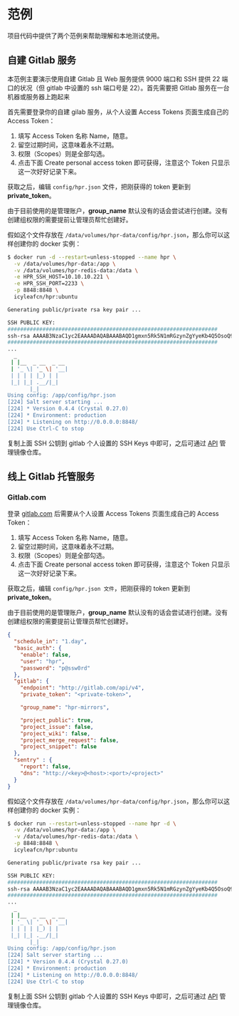 # 范例

项目代码中提供了两个范例来帮助理解和本地测试使用。

## 自建 Gitlab 服务

本范例主要演示使用自建 Gitlab 且 Web 服务提供 9000 端口和 SSH 提供 22 端口的状况（但 gitlab 中设置的 ssh 端口号是 22）。首先需要把 Gitlab 服务在一台机器或服务器上跑起来

首先需要登录你的自建 gilab 服务，从个人设置 Access Tokens 页面生成自己的 Access Token：

1. 填写 Access Token 名称 Name，随意。
1. 留空过期时间，这意味着永不过期。
1. 权限（Scopes）则是全部勾选。
1. 点击下面 Create personal access token 即可获得，注意这个 Token 只显示这一次好好记录下来。

获取之后，编辑 `config/hpr.json` 文件，把刚获得的 token 更新到 **private_token**。

由于目前使用的是管理账户，**group_name** 默认没有的话会尝试进行创建。没有创建组权限的需要提前让管理员帮忙创建好。

假如这个文件存放在 `/data/volumes/hpr-data/config/hpr.json`，那么你可以这样创建你的 docker 实例：

```bash
$ docker run -d --restart=unless-stopped --name hpr \
  -v /data/volumes/hpr-data:/app \
  -v /data/volumes/hpr-redis-data:/data \
  -e HPR_SSH_HOST=10.10.10.221 \
  -e HPR_SSH_PORT=2233 \
  -p 8848:8848 \
  icyleafcn/hpr:ubuntu

Generating public/private rsa key pair ...

SSH PUBLIC KEY:
##################################################################
ssh-rsa AAAAB3NzaC1yc2EAAAADAQABAAABAQD1gmxn5Rk5N1mRGzynZgYyeKb4Q5OsoQ9erLZY1nP6i8ICL+Dn+b/6YoFUcdIBsE1sv9eu6fyP7TfdLD8FWV6qK9rJSwJFq3wTF6Liu+fOSHOpDffTcAQ5dciIzu/goheYwfKekcu6EiGTn9XdHtXwOgC0+T1OLu0dskUyMhyIsYxJiDlAJL6YFgMRXVE6HPZp3XfXP2BuVCo8WydfKgs8EyQ4pbQ3yGvvb2jUgeJX+Qb4OcbKyrO7i/L2KidE2Xzzxx6QBWNkPDvGnh0b12E6UApEq99cY5bURw7qSsOfY4ct1GgMHdsjeEN4olcIici+11+iQPR3VocePbFVxEt3 hpr@docker
##################################################################
...
  _
 | |__  _ __  _ __
 | '_ \| '_ \| '__|
 | | | | |_) | |
 |_| |_| .__/|_|
       |_|
Using config: /app/config/hpr.json
[224] Salt server starting ...
[224] * Version 0.4.4 (Crystal 0.27.0)
[224] * Environment: production
[224] * Listening on http://0.0.0.0:8848/
[224] Use Ctrl-C to stop
```

复制上面 SSH 公钥到 gitlab 个人设置的 SSH Keys 中即可，之后可通过 [API](api.md) 管理镜像仓库。

## 线上 Gitlab 托管服务

### Gitlab.com

登录 [gitlab.com](https://gitlab.com) 后需要从个人设置 Access Tokens 页面生成自己的 Access Token：

1. 填写 Access Token 名称 Name，随意。
1. 留空过期时间，这意味着永不过期。
1. 权限（Scopes）则是全部勾选。
1. 点击下面 Create personal access token 即可获得，注意这个 Token 只显示这一次好好记录下来。

获取之后，编辑 `config/hpr.json 文件`，把刚获得的 token 更新到 **private_token**。

由于目前使用的是管理账户，**group_name** 默认没有的话会尝试进行创建。没有创建组权限的需要提前让管理员帮忙创建好。

```json
{
  "schedule_in": "1.day",
  "basic_auth": {
    "enable": false,
    "user": "hpr",
    "password": "p@ssw0rd"
  },
  "gitlab": {
    "endpoint": "http://gitlab.com/api/v4",
    "private_token": "<private-token>",

    "group_name": "hpr-mirrors",

    "project_public": true,
    "project_issue": false,
    "project_wiki": false,
    "project_merge_request": false,
    "project_snippet": false
  },
  "sentry" : {
    "report": false,
    "dns": "http://<key>@<host>:<port>/<project>"
  }
}
```

假如这个文件存放在 `/data/volumes/hpr-data/config/hpr.json`，那么你可以这样创建你的 docker 实例：

```bash
$ docker run --restart=unless-stopped --name hpr -d \
  -v /data/volumes/hpr-data:/app \
  -v /data/volumes/hpr-redis-data:/data \
  -p 8848:8848 \
  icyleafcn/hpr:ubuntu

Generating public/private rsa key pair ...

SSH PUBLIC KEY:
##################################################################
ssh-rsa AAAAB3NzaC1yc2EAAAADAQABAAABAQD1gmxn5Rk5N1mRGzynZgYyeKb4Q5OsoQ9erLZY1nP6i8ICL+Dn+b/6YoFUcdIBsE1sv9eu6fyP7TfdLD8FWV6qK9rJSwJFq3wTF6Liu+fOSHOpDffTcAQ5dciIzu/goheYwfKekcu6EiGTn9XdHtXwOgC0+T1OLu0dskUyMhyIsYxJiDlAJL6YFgMRXVE6HPZp3XfXP2BuVCo8WydfKgs8EyQ4pbQ3yGvvb2jUgeJX+Qb4OcbKyrO7i/L2KidE2Xzzxx6QBWNkPDvGnh0b12E6UApEq99cY5bURw7qSsOfY4ct1GgMHdsjeEN4olcIici+11+iQPR3VocePbFVxEt3 hpr@docker
##################################################################
...
  _
 | |__  _ __  _ __
 | '_ \| '_ \| '__|
 | | | | |_) | |
 |_| |_| .__/|_|
       |_|
Using config: /app/config/hpr.json
[224] Salt server starting ...
[224] * Version 0.4.4 (Crystal 0.27.0)
[224] * Environment: production
[224] * Listening on http://0.0.0.0:8848/
[224] Use Ctrl-C to stop
```

复制上面 SSH 公钥到 gitlab 个人设置的 SSH Keys 中即可，之后可通过 [API](api.md) 管理镜像仓库。
